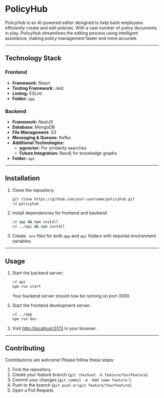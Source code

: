 # **PolicyHub**

PolicyHub is an AI-powered editor designed to help bank employees efficiently create and edit policies. With a vast number of policy documents in play, PolicyHub streamlines the editing process using intelligent assistance, making policy management faster and more accurate.

---

## **Technology Stack**

### Frontend

- **Framework:** React
- **Testing Framework:** Jest
- **Linting:** ESLint
- **Folder:** `app`

### Backend

- **Framework:** NestJS
- **Database:** MongoDB
- **File Management:** S3
- **Messaging & Queues:** Kafka
- **Additional Technologies:**
  - **pgvector:** For similarity searches
  - **Future Integration:** Neo4j for knowledge graphs
- **Folder:** `api`

---

## **Installation**

1. Clone the repository:

   ```bash
   git clone https://github.com/your-username/policyhub.git
   cd policyhub
   ```

2. Install dependencies for frontend and backend:

   ```bash
   cd app && npm install
   cd ../api && npm install
   ```

3. Create `.env` files for both `app` and `api` folders with required environment variables.

---

## **Usage**

1. Start the backend server:

   ```bash
   cd api
   npm run start
   ```

   Your backend server should now be running on port 3000.

2. Start the frontend development server:

   ```bash
   cd ../app
   npm run dev
   ```

3. Visit [http://localhost:5173](http://localhost:5173) in your browser.

---

## **Contributing**

Contributions are welcome! Please follow these steps:

1. Fork the repository.
2. Create your feature branch (`git checkout -b feature/YourFeature`).
3. Commit your changes (`git commit -m 'Add some feature'`).
4. Push to the branch (`git push origin feature/YourFeature`).
5. Open a Pull Request.
